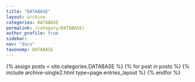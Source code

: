 ```yaml
---
title: "DATABASE"
layout: archive
categories: DATABASE
permalink: /category/DATABASE/
author_profile: true
sidebar:
nav: "docs"
taxonomy: DATABASE
---
```


{% assign posts = site.categories.DATABASE %}
{% for post in posts %} {% include archive-single2.html type=page.entries_layout %} {% endfor %}
